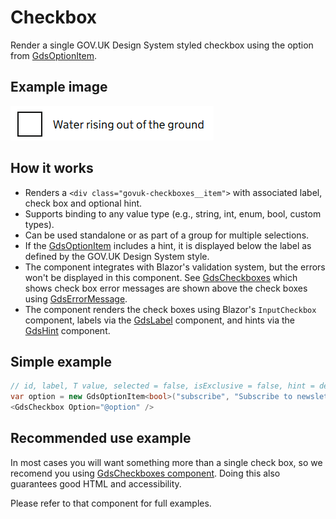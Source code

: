 # Checkbox

Render a single GOV.UK Design System styled checkbox using the option from [GdsOptionItem<T>](GdsOptionItem.md).

## Example image

![Checkbox example](Checkbox.png)

## How it works

- Renders a ```<div class="govuk-checkboxes__item">``` with associated label, check box and optional hint.
- Supports binding to any value type (e.g., string, int, enum, bool, custom types).
- Can be used standalone or as part of a group for multiple selections.
- If the [GdsOptionItem](GdsOptionItem.md) includes a hint, it is displayed below the label as defined by the GOV.UK Design System style.
- The component integrates with Blazor's validation system, but the errors won't be displayed in this component. See [GdsCheckboxes](Checkboxes.md) which shows check box error messages are shown above the check boxes using [GdsErrorMessage](ErrorMessage.md).
- The component renders the check boxes using Blazor's `InputCheckbox` component, labels via the [GdsLabel](Label.md) component, and hints via the [GdsHint](Hint.md) component.

## Simple example

```csharp
// id, label, T value, selected = false, isExclusive = false, hint = default
var option = new GdsOptionItem<bool>("subscribe", "Subscribe to newsletter", hint: "Receive updates and offers via email");
<GdsCheckbox Option="@option" />
```

## Recommended use example

In most cases you will want something more than a single check box, so we recomend you using [GdsCheckboxes component](Checkboxes.md). Doing this also guarantees good HTML and accessibility.

Please refer to that component for full examples.